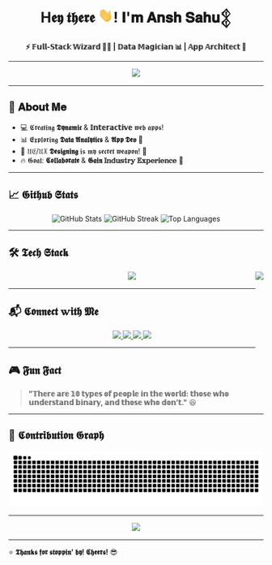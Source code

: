 <h1 align="center">H𝖊𝖞 𝖙𝖍𝖊𝖗𝖊 <img src="https://raw.githubusercontent.com/ABSphreak/ABSphreak/master/gifs/Hi.gif" width="30px">! 𝐈'𝐦 𝐀𝐧𝐬𝐡 𝐒𝐚𝐡𝐮𒉭</h1>
<p align="center"><b>⚡ 𝔽𝕦𝕝𝕝-𝕊𝕥𝕒𝕔𝕜 𝕎𝕚𝕫𝕒𝕣𝕕 🧙‍♂️ | 𝔻𝕒𝕥𝕒 𝕄𝕒𝕘𝕚𝕔𝕚𝕒𝕟 📊 | 𝔸𝕡𝕡 𝔸𝕣𝕔𝕙𝕚𝕥𝕖𝕔𝕥 📱</b></p>

---

<div align="center">
  <img src="https://media1.tenor.com/m/riqxUvXso5AAAAAd/spike.gif" width="200" />
</div>

---

## 🚀 𝐀𝐛𝐨𝐮𝐭 𝐌𝐞

- 💻 𝕮𝖗𝖊𝖆𝖙𝖎𝖓𝖌 **𝕯𝖞𝖓𝖆𝖒𝖎𝖈** & **𝕀𝕟𝕥𝕖𝕣𝕒𝕔𝕥𝕚𝕧𝕖** 𝖜𝖊𝖇 𝖆𝖕𝖕𝖘!  
- 📊 𝕰𝖝𝖕𝖑𝖔𝖗𝖎𝖓𝖌 **𝕯𝖆𝖙𝖆 𝕬𝖓𝖆𝖑𝖞𝖙𝖎𝖈𝖘** & **𝕬𝖕𝖕 𝕯𝖊𝖛** 🚀  
- 🎨 𝔘𝔈/𝔘𝔛 **𝕯𝖊𝖘𝖎𝖌𝖓𝖎𝖓𝖌** 𝖎𝖘 𝖒𝖞 𝖘𝖊𝖈𝖗𝖊𝖙 𝖜𝖊𝖆𝖕𝖔𝖓! 🎯  
- 🔥 𝕲𝖔𝖆𝖑: **𝕮𝖔𝖑𝖑𝖆𝖇𝖔𝖗𝖆𝖙𝖊** & **𝕲𝖆𝖎𝖓 𝕀𝕟𝕕𝕦𝕤𝕥𝕣𝕪 𝔼𝕩𝕡𝕖𝕣𝕚𝕖𝕟𝕔𝕖** 🚀  

---

## 📈 𝕲𝖎𝖙𝖍𝖚𝖇 𝕾𝖙𝖆𝖙𝖘  

<div align="center">
  <img src="https://github-readme-stats.vercel.app/api?username=ANSH696969&show_icons=true&theme=gruvbox&hide_border=true&title_color=FF4500&icon_color=FF4500&text_color=DCDCDC&bg_color=0D1117" height="180" alt="GitHub Stats" />
  <img src="https://streak-stats.demolab.com?user=ANSH696969&theme=gruvbox&hide_border=true&ring=FF4500&fire=FF4500&sideNums=FF6347&currStreakNum=FF4500" height="180" alt="GitHub Streak" />
  <img src="https://github-readme-stats.vercel.app/api/top-langs?username=ANSH696969&layout=compact&langs_count=6&theme=gruvbox&hide_border=true&title_color=FF4500&text_color=DCDCDC&bg_color=0D1117" height="180" alt="Top Languages" />
</div>

---

## 🛠️ 𝕿𝖊𝖈𝖍 𝕾𝖙𝖆𝖈𝖐  

<div align="center">
  <img src="https://skillicons.dev/icons?i=c,cpp,js,ts,html,css,react,next,nodejs,express,mongodb,tailwind,git,github,docker,aws" />
  <img align="right" height="150" src="https://media1.tenor.com/m/GfSX-u7VGM4AAAAC/coding.gif" />
</div>

---

## 📬 𝕮𝖔𝖓𝖓𝖊𝖈𝖙 𝕨𝖎𝖙𝖍 𝕸𝖊  

<div align="center">
  <a href="https://www.instagram.com/ansh_sahuji___/" target="_blank">
    <img src="https://img.shields.io/badge/Instagram-E4405F?style=for-the-badge&logo=instagram&logoColor=white" />
  </a>
  <a href="mailto:your.email@gmail.com" target="_blank">
    <img src="https://img.shields.io/badge/Gmail-D14836?style=for-the-badge&logo=gmail&logoColor=white" />
  </a>
  <a href="https://www.linkedin.com/in/ansh-sahu-1b24b424b/" target="_blank">
    <img src="https://img.shields.io/badge/LinkedIn-0077B5?style=for-the-badge&logo=linkedin&logoColor=white" />
  </a>
  <a href="https://x.com/anshsah90369426" target="_blank">
    <img src="https://img.shields.io/badge/Twitter-1DA1F2?style=for-the-badge&logo=twitter&logoColor=white" />
  </a>
</div>

---

## 🎮 𝕱𝖚𝖓 𝕱𝖆𝖈𝖙  

> **"𝕋𝕙𝕖𝕣𝕖 𝕒𝕣𝕖 𝟙𝟘 𝕥𝕪𝕡𝕖𝕤 𝕠𝕗 𝕡𝕖𝕠𝕡𝕝𝕖 𝕚𝕟 𝕥𝕙𝕖 𝕨𝕠𝕣𝕝𝕕: 𝕥𝕙𝕠𝕤𝕖 𝕨𝕙𝕠 𝕦𝕟𝕕𝕖𝕣𝕤𝕥𝕒𝕟𝕕 𝕓𝕚𝕟𝕒𝕣𝕪, 𝕒𝕟𝕕 𝕥𝕙𝕠𝕤𝕖 𝕨𝕙𝕠 𝕕𝕠𝕟’𝕥."** 😆

---

## 🐍 𝕮𝖔𝖓𝖙𝖗𝖎𝖇𝖚𝖙𝖎𝖔𝖓 𝕲𝖗𝖆𝖕𝖍  

<div align="center">
  <img src="https://raw.githubusercontent.com/ANSH696969/ANSH696969/output/snake.svg" alt="Snake Animation" />
</div>

---

<div align="center">
  <img src="https://media.tenor.com/THXLmSGSqJAAAAAi/mikaela-hyakuya.gif" height="200" />
</div>

---

⭐ **𝕿𝖍𝖆𝖓𝖐𝖘 𝖋𝖔𝖗 𝖘𝖙𝖔𝖕𝖕𝖎𝖓' 𝖇𝖞! 𝕮𝖍𝖊𝖊𝖗𝖘!** 😎
